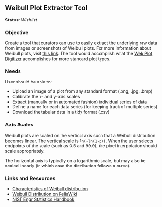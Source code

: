## Weibull Plot Extractor Tool

**Status:** *Wishlist*

### Objective

Create a tool that curators can use to easily extract the underlying raw data from images or screenshots of Weibull plots. For more information about Weibull plots, visit [this link](https://www.itl.nist.gov/div898/handbook/eda/section3/weibplot.htm). The tool would accomplish what the [Web Plot Digitizer](https://apps.automeris.io/wpd/) accomplishes for more standard plot types.

### Needs

User should be able to:

* Upload an image of a plot from any standard format (.png, .jpg, .bmp)
* Calibrate the x- and y-axis scales
* Extract (manually or in automated fashion) individual series of data
* Define a name for each data series (for keeping track of multiple series)
* Download the tabular data in a tidy format (.csv)

### Axis Scales

Weibull plots are scaled on the vertical axis such that a Weibull distribution becomes linear. The vertical scale is `ln(-ln(1-p))`. When the user selects endpoints of the scale (such as 0.5 and 99.9), the pixel interpolation should scale appropriately.

The horizontal axis is typically on a logarithmic scale, but may also be scaled linearly (in which case the distribution follows a curve).

### Links and Resources

* [Characteristics of Weibull distribution](https://www.weibull.com/hotwire/issue14/relbasics14.htm)
* [Weibull Distribution on ReliaWiki](http://reliawiki.org/index.php/The_Weibull_Distribution)
* [NIST Engr Statistics Handbook](https://www.itl.nist.gov/div898/handbook/eda/section3/weibplot.htm)
